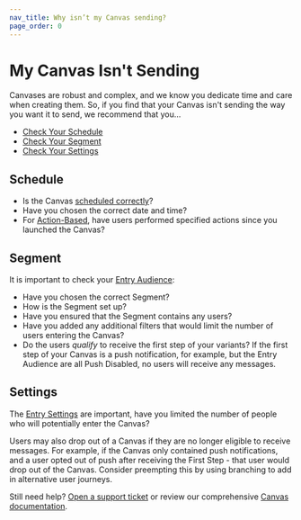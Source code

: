 ```yaml
---
nav_title: Why isn’t my Canvas sending?
page_order: 0
---
```


# My Canvas Isn't Sending

Canvases are robust and complex, and we know you dedicate time and care when creating them. So, if you find that your Canvas isn't sending the way you want it to send, we recommend that you...

* [Check Your Schedule](#schedule)
* [Check Your Segment](#segment)
* [Check Your Settings](#settings)


## Schedule

* Is the Canvas [scheduled correctly]({{site.baseurl}}/user_guide/engagement_tools/canvas/create_a_canvas/create_a_canvas/#scheduled-delivery)?
* Have you chosen the correct date and time?
* For [Action-Based]({{site.baseurl}}/user_guide/engagement_tools/canvas/create_a_canvas/create_a_canvas/#action-based-delivery), have users performed specified actions since you launched the Canvas?

## Segment

It is important to check your [Entry Audience]({{site.baseurl}}/user_guide/engagement_tools/canvas/create_a_canvas/create_a_canvas/#set-your-target-entry-audience):
* Have you chosen the correct Segment?
* How is the Segment set up?
* Have you ensured that the Segment contains any users?
* Have you added any additional filters that would limit the number of users entering the Canvas?
* Do the users _qualify_ to receive the first step of your variants? If the first step of your Canvas is a push notification, for example, but the Entry Audience are all Push Disabled, no users will receive any messages.

## Settings

The [Entry Settings]({{site.baseurl}}/user_guide/engagement_tools/canvas/create_a_canvas/create_a_canvas/#step-2-use-the-entry-wizard-to-set-up-your-canvas) are important, have you limited the number of people who will potentially enter the Canvas?

Users may also drop out of a Canvas if they are no longer eligible to receive messages. For example, if the Canvas only contained push notifications, and a user opted out of push after receiving the First Step - that user would drop out of the Canvas. Consider preempting this by using branching to add in alternative user journeys.


Still need help? [Open a support ticket]({{site.baseurl}}/support_contact/) or review our comprehensive [Canvas documentation]({{site.baseurl}}/user_guide/engagement_tools/canvas/create_a_canvas/create_a_canvas/).
